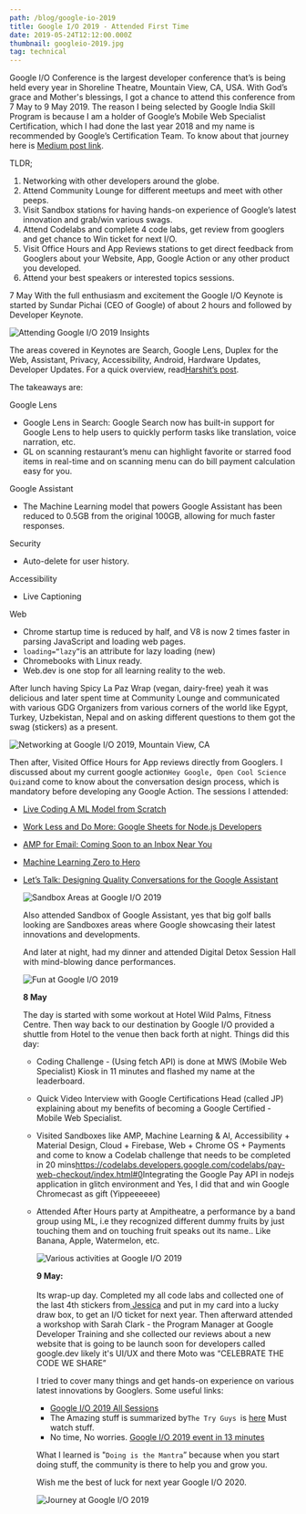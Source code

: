 ```yaml
---
path: /blog/google-io-2019
title: Google I/O 2019 - Attended First Time
date: 2019-05-24T12:12:00.000Z
thumbnail: googleio-2019.jpg
tag: technical
---
```

Google I/O Conference is the largest developer conference that’s is being held every year in Shoreline Theatre, Mountain View, CA, USA. With God’s grace and Mother's blessings, I got a chance to attend this conference from 7 May to 9 May 2019. The reason I being selected by Google India Skill Program is because I am a holder of Google’s Mobile Web Specialist Certification, which I had done the last year 2018 and my name is recommended by Google’s Certification Team. To know about that journey here is [Medium post link](https://medium.com/@singhnavdeep/dream-in-years-plan-in-months-evaluate-in-weeks-ship-daily-5e44fdf8eea1).

TLDR;

1. Networking with other developers around the globe.
2. Attend Community Lounge for different meetups and meet with other peeps.
3. Visit Sandbox stations for having hands-on experience of Google’s latest innovation and grab/win various swags.
4. Attend Codelabs and complete 4 code labs, get review from googlers and get chance to Win ticket for next I/O.
5. Visit Office Hours and App Reviews stations to get direct feedback from Googlers about your Website, App, Google Action or any other product you developed.
6. Attend your best speakers or interested topics sessions.

7 May With the full enthusiasm and excitement the Google I/O Keynote is started by Sundar Pichai (CEO of Google) of about 2 hours and followed by Developer Keynote.

![Attending Google I/O 2019 Insights](assets/img_20190507_102419-collage.jpg "Attending Google I/O 2019 Insights")

The areas covered in Keynotes are Search, Google Lens, Duplex for the Web, Assistant, Privacy, Accessibility, Android, Hardware Updates, Developer Updates. For a quick overview, read[Harshit’s post](https://heartbeat.fritz.ai/google-i-o-2019-in-8-minutes-6b5d86b0a241).

The takeaways are:

Google Lens

* Google Lens in Search: Google Search now has built-in support for Google Lens to help users to quickly perform tasks like translation, voice narration, etc.
* GL on scanning restaurant’s menu can highlight favorite or starred food items in real-time and on scanning menu can do bill payment calculation easy for you.

Google Assistant

* The Machine Learning model that powers Google Assistant has been reduced to 0.5GB from the original 100GB, allowing for much faster responses.

Security

* Auto-delete for user history.

Accessibility

* Live Captioning

Web

* Chrome startup time is reduced by half, and V8 is now 2 times faster in parsing JavaScript and loading web pages.
* `loading=“lazy”`is an attribute for lazy loading (new)
* Chromebooks with Linux ready.
* Web.dev is one stop for all learning reality to the web.

After lunch having Spicy La Paz Wrap (vegan, dairy-free) yeah it was delicious and later spent time at Community Lounge and communicated with various GDG Organizers from various corners of the world like Egypt, Turkey, Uzbekistan, Nepal and on asking different questions to them got the swag (stickers) as a present.

![Networking at Google I/O 2019, Mountain View, CA](img_20190507_140008-collage.jpg "Networking at Google I/O 2019, Mountain View, CA")

Then after, Visited Office Hours for App reviews directly from Googlers. I discussed about my current google action`Hey Google, Open Cool Science Quiz`and come to know about the conversation design process, which is mandatory before developing any Google Action. The sessions I attended:

* [Live Coding A ML Model from Scratch](https://www.youtube.com/watch?v=_RPHiqF2bSs&list=PLOU2XLYxmsILVTiOlMJdo7RQS55jYhsMi&index=31&t=0s)
* [Work Less and Do More: Google Sheets for Node.js Developers](https://www.youtube.com/watch?v=xfXpuHBNkwo)
* [AMP for Email: Coming Soon to an Inbox Near You](https://www.youtube.com/watch?v=BFgC7WfbWjY)
* [Machine Learning Zero to Hero](https://www.youtube.com/watch?v=VwVg9jCtqaU)
* [Let’s Talk: Designing Quality Conversations for the Google Assistant](https://www.youtube.com/watch?v=ZRjkSqVedfY)

  ![Sandbox Areas at Google I/O 2019](img_20190507_165754.jpg "Sandbox Areas at Google I/O 2019")

  Also attended Sandbox of Google Assistant, yes that big golf balls looking are Sandboxes areas where Google showcasing their latest innovations and developments.

  And later at night, had my dinner and attended Digital Detox Session Hall with mind-blowing dance performances.

  ![Fun at Google I/O 2019](img_20190507_193955-collage.jpg "Fun at Google I/O 2019")



  **8 May**

  The day is started with some workout at Hotel Wild Palms, Fitness Centre. Then way back to our destination by Google I/O provided a shuttle from Hotel to the venue then back forth at night. Things did this day:

  * Coding Challenge - (Using fetch API) is done at MWS (Mobile Web Specialist) Kiosk in 11 minutes and flashed my name at the leaderboard.
  * Quick Video Interview with Google Certifications Head (called JP) explaining about my benefits of becoming a Google Certified - Mobile Web Specialist.
  * Visited Sandboxes like AMP, Machine Learning & AI, Accessibility + Material Design, Cloud + Firebase, Web + Chrome OS + Payments and come to know a Codelab challenge that needs to be completed in 20 mins<https://codelabs.developers.google.com/codelabs/pay-web-checkout/index.html#0>Integrating the Google Pay API in nodejs application in glitch environment and Yes, I did that and win Google Chromecast as gift (Yippeeeeee)
  * Attended After Hours party at Ampitheatre, a performance by a band group using ML, i.e they recognized different dummy fruits by just touching them and on touching fruit speaks out its name.. Like Banana, Apple, Watermelon, etc.

    ![Various activities at Google I/O 2019](img_20190508_111628-collage.jpg "Various activities at Google I/O 2019")

    **9 May:**\
    \
    Its wrap-up day. Completed my all code labs and collected one of the last 4th stickers from[ Jessica](https://twitter.com/chatasweetie) and put in my card into a lucky draw box, to get an I/O ticket for next year. Then afterward attended a workshop with Sarah Clark - the Program Manager at Google Developer Training and she collected our reviews about a new website that is going to be launch soon for developers called google.dev likely it's UI/UX and there Moto was “CELEBRATE THE CODE WE SHARE”

    I tried to cover many things and get hands-on experience on various latest innovations by Googlers. Some useful links:

    * [Google I/O 2019 All Sessions](https://www.youtube.com/playlist?list=PLOU2XLYxmsILVTiOlMJdo7RQS55jYhsMi)
    * The Amazing stuff is summarized by`The Try Guys `is [here](https://www.youtube.com/watch?v=P6el3-VHQv8) Must watch stuff.
    * No time, No worries. [Google I/O 2019 event in 13 minutes](https://www.youtube.com/watch?v=wm2v6IpKXI4)

    What I learned is "`Doing is the Mantra`” because when you start doing stuff, the community is there to help you and grow you.

    Wish me the best of luck for next year Google I/O 2020.

    ![Journey at Google I/O 2019](img_20190509_100901-animation.gif "Journey at Google I/O 2019")